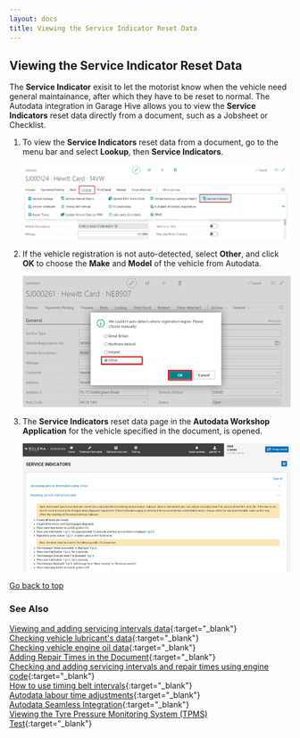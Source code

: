```yaml
---
layout: docs
title: Viewing the Service Indicator Reset Data 
---
```


<a name="top"></a>

## Viewing the Service Indicator Reset Data
The **Service Indicator** exisit to let the motorist know when the vehicle need general maintainance, after which they have to be reset to normal. The Autodata integration in Garage Hive allows you to view the **Service Indicators** reset data directly from a document, such as a Jobsheet or Checklist.
1. To view the **Service Indicators** reset data from a document, go to the menu bar and select **Lookup**, then **Service Indicators**.

   ![](media/garagehive-autodata-service-indicators1.png)

2. If the vehicle registration is not auto-detected, select **Other**, and click **OK** to choose the **Make** and **Model** of the vehicle from Autodata.

   ![](media/garagehive-autodata-service-indicators3.png)

3. The **Service Indicators** reset data page in the **Autodata Workshop Application** for the vehicle specified in the document, is opened.

   ![](media/garagehive-autodata-service-indicators2.png)
   

[Go back to top](#top)

### **See Also**

[Viewing and adding servicing intervals data](garagehive-autodata-viewing-and-adding-servicing-intervals.html){:target="_blank"} \
[Checking vehicle lubricant's data](garagehive-autodata-checking-vehicle-lubricant-data.html){:target="_blank"} \
[Checking vehicle engine oil data](garagehive-autodata-viewing-vehicle-engine-oil-data.html){:target="_blank"} \
[Adding Repair Times in the Document](garagehive-autodata-adding-repair-times.html){:target="_blank"} \
[Checking and adding servicing intervals and repair times using engine code](garagehive-autodata-checking-servicing-intervals-and-adding-repair-times-using-engine-code.html){:target="_blank"} \
[How to use timing belt intervals](garagehive-timing-belt-intervals-how-to-use-timing-belt-intervals.html){:target="_blank"} \
[Autodata labour time adjustments](garagehive-autodata-labour-time-adjustment.html){:target="_blank"} \
[Autodata Seamless Integration](garagehive-autodata-seamless-integration.html){:target="_blank"} \
[Viewing the Tyre Pressure Monitoring System (TPMS) Test](garagehive-autodata-tpms.html){:target="_blank"}
